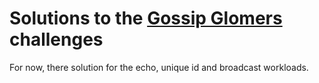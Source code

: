 # Solutions to the [Gossip Glomers](https://fly.io/dist-sys/) challenges

For now, there solution for the echo, unique id and broadcast workloads.
